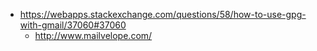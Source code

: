 - https://webapps.stackexchange.com/questions/58/how-to-use-gpg-with-gmail/37060#37060
  - http://www.mailvelope.com/
